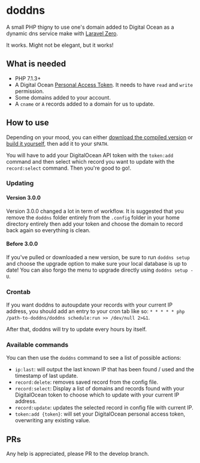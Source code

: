 # doddns

A small PHP thigny to use one's domain added to Digital Ocean as a dynamic dns service make with [Laravel Zero](https://github.com/laravel-zero/laravel-zero).

It works. Might not be elegant, but it works!

## What is needed

- PHP 7.1.3+
- A Digital Ocean [Personal Access Token](https://www.digitalocean.com/docs/api/create-personal-access-token/). It needs to have `read` and `write` permission.
- Some domains added to your account.
- A `cname` or `A` records added to a domain for us to update.

## How to use

Depending on your mood, you can either [download the compiled version](https://github.com/jpmurray/doddns/raw/master/builds/doddns) or [build it yourself](https://laravel-zero.com/#/usage?id=building-a-standalone-application), then add it to your `$PATH`.

You will have to add your DigitalOcean API token with the `token:add` command and then select which record you want to update with the `record:select` command. Then you're good to go!.

### Updating
#### Version 3.0.0
Version 3.0.0 changed a lot in term of workflow. It is suggested that you remove the `doddns` folder entirely from the `.config` folder in your home directory entirely then add your token and choose the domain to record back again so everything is clean.

#### Before 3.0.0
If you've pulled or downloaded a new version, be sure to run `doddns setup` and choose the upgrade option to make sure your local database is up to date! You can also forgo the menu to upgrade directly using `doddns setup -U`.

### Crontab
If you want doddns to autoupdate your records with your current IP address, you should add an entry to your cron tab like so: `* * * * * php /path-to-doddns/doddns schedule:run >> /dev/null 2>&1`.

After that, doddns will try to update every hours by itself.

### Available commands

You can then use the `doddns` command to see a list of possible actions:

- `ip:last`: will output the last known IP that has been found / used and the timestamp of last update.
- `record:delete`: removes saved record from the config file.
- `record:select`: Display a list of domains and records found with your DigitalOcean token to choose which to update with your current IP address.
- `record:update`: updates the selected record in config file with current IP.
- `token:add {token}`: will set your DigitalOcean personal access token, overwriting any existing value.

## PRs
Any help is appreciated, please PR to the develop branch.